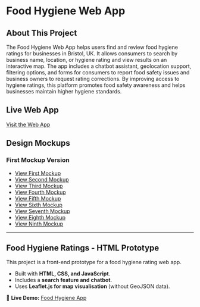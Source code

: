 # Food Hygiene Web App 


## About This Project  

The Food Hygiene Web App helps users find and review food hygiene ratings for businesses in Bristol, UK.  It allows consumers to search by business name, location, or hygiene rating and view results on an interactive map.  The app includes a chatbot assistant, geolocation support, filtering options, and forms for consumers to report food safety issues and business owners to request rating corrections. By improving access to hygiene ratings, this platform promotes food safety awareness and helps businesses maintain higher hygiene standards. 

## Live Web App  
[Visit the Web App](https://hafsa157.github.io/FoodHygieneApp/)

## Design Mockups

### First Mockup Version

- [View First Mockup](https://hafsa157.github.io/FoodHygieneApp/first-mockup/index.html)  
- [View Second Mockup](https://hafsa157.github.io/FoodHygieneApp/second-mockup/index.html)  
- [View Third Mockup](https://hafsa157.github.io/FoodHygieneApp/third-mockup/index.html)  
- [View Fourth Mockup](https://hafsa157.github.io/FoodHygieneApp/fourth-mockup/index.html)  
- [View Fifth Mockup](https://hafsa157.github.io/FoodHygieneApp/fifth-mockup/index.html)  
- [View Sixth Mockup](https://hafsa157.github.io/FoodHygieneApp/sixth-mockup/index.html)  
- [View Seventh Mockup](https://hafsa157.github.io/FoodHygieneApp/seventh-mockup/index.html)  
- [View Eighth Mockup](https://hafsa157.github.io/FoodHygieneApp/eighth-mockup/index.html)  
- [View Ninth Mockup](https://hafsa157.github.io/FoodHygieneApp/ninth-mockup/index.html)  

---

## Food Hygiene Ratings - HTML Prototype

This project is a front-end prototype for a food hygiene rating web app.  
- Built with **HTML, CSS, and JavaScript**.  
- Includes a **search feature and chatbot**.  
- Uses **Leaflet.js for map visualisation** (without GeoJSON data).  

🔗 **Live Demo:** [Food Hygiene App](https://hafsa157.github.io/FoodHygieneApp/html-prototype/index.html)  



